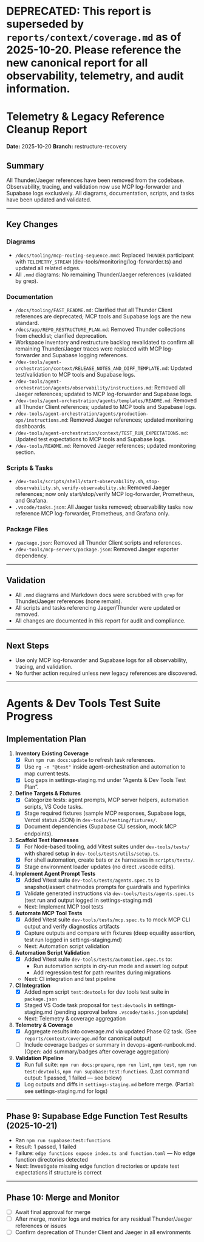 # DEPRECATED: This report is superseded by `reports/context/coverage.md` as of 2025-10-20. Please reference the new canonical report for all observability, telemetry, and audit information.

# Telemetry & Legacy Reference Cleanup Report

**Date:** 2025-10-20
**Branch:** restructure-recovery

## Summary

All Thunder/Jaeger references have been removed from the codebase. Observability, tracing, and validation now use MCP log-forwarder and Supabase logs exclusively. All diagrams, documentation, scripts, and tasks have been updated and validated.

---

## Key Changes

### Diagrams

- `/docs/tooling/mcp-routing-sequence.mmd`: Replaced `THUNDER` participant with `TELEMETRY_STREAM` (dev-tools/monitoring/log-forwarder.ts) and updated all related edges.
- All `.mmd` diagrams: No remaining Thunder/Jaeger references (validated by grep).

### Documentation

- `/docs/tooling/FAST_README.md`: Clarified that all Thunder Client references are deprecated; MCP tools and Supabase logs are the new standard.
- `/docs/app/REPO_RESTRUCTURE_PLAN.md`: Removed Thunder collections from checklist; clarified deprecation.
- Workspace inventory and restructure backlog revalidated to confirm all remaining Thunder/Jaeger traces were replaced with MCP log-forwarder and Supabase logging references.
- `/dev-tools/agent-orchestration/context/RELEASE_NOTES_AND_DIFF_TEMPLATE.md`: Updated test/validation to MCP tools and Supabase logs.
- `/dev-tools/agent-orchestration/agents/observability/instructions.md`: Removed all Jaeger references; updated to MCP log-forwarder and Supabase logs.
- `/dev-tools/agent-orchestration/agents/templates/README.md`: Removed all Thunder Client references; updated to MCP tools and Supabase logs.
- `/dev-tools/agent-orchestration/agents/production-ops/instructions.md`: Removed Jaeger references; updated monitoring dashboards.
- `/dev-tools/agent-orchestration/context/TEST_RUN_EXPECTATIONS.md`: Updated test expectations to MCP tools and Supabase logs.
- `/dev-tools/README.md`: Removed Jaeger references; updated monitoring section.

### Scripts & Tasks

- `/dev-tools/scripts/shell/start-observability.sh`, `stop-observability.sh`, `verify-observability.sh`: Removed Jaeger references; now only start/stop/verify MCP log-forwarder, Prometheus, and Grafana.
- `.vscode/tasks.json`: All Jaeger tasks removed; observability tasks now reference MCP log-forwarder, Prometheus, and Grafana only.

### Package Files

- `/package.json`: Removed all Thunder Client scripts and references.
- `/dev-tools/mcp-servers/package.json`: Removed Jaeger exporter dependency.

---

## Validation

- All `.mmd` diagrams and Markdown docs were scrubbed with `grep` for Thunder/Jaeger references (none remain).
- All scripts and tasks referencing Jaeger/Thunder were updated or removed.
- All changes are documented in this report for audit and compliance.

---

## Next Steps

- Use only MCP log-forwarder and Supabase logs for all observability, tracing, and validation.
- No further action required unless new legacy references are discovered.

---

# Agents & Dev Tools Test Suite Progress

## Implementation Plan

1. **Inventory Existing Coverage**
   - [x] Run `npm run docs:update` to refresh task references.
   - [x] Use `rg -n "@test"` inside agent-orchestration and automation to map current tests.
   - [x] Log gaps in settings-staging.md under “Agents & Dev Tools Test Plan”.
2. **Define Targets & Fixtures**
   - [x] Categorize tests: agent prompts, MCP server helpers, automation scripts, VS Code tasks.
   - [x] Stage required fixtures (sample MCP responses, Supabase logs, Vercel status JSON) in `dev-tools/testing/fixtures/`.
   - [x] Document dependencies (Supabase CLI session, mock MCP endpoints).
3. **Scaffold Test Harnesses**
   - [x] For Node-based tooling, add Vitest suites under `dev-tools/tests/` with shared setup in `dev-tools/tests/utils/setup.ts`.
   - [x] For shell automation, create bats or zx harnesses in `scripts/tests/`.
   - [x] Stage environment loader updates (no direct .vscode edits).
4. **Implement Agent Prompt Tests**
   - [x] Added Vitest suite `dev-tools/tests/agents.spec.ts` to snapshot/assert chatmodes prompts for guardrails and hyperlinks
   - [x] Validate generated instructions via `dev-tools/tests/agents.spec.ts` (test run and output logged in settings-staging.md)
   - Next: Implement MCP tool tests
5. **Automate MCP Tool Tests**
   - [x] Added Vitest suite `dev-tools/tests/mcp.spec.ts` to mock MCP CLI output and verify diagnostics artifacts
   - [x] Capture outputs and compare with fixtures (deep equality assertion, test run logged in settings-staging.md)
   - Next: Automation script validation
6. **Automation Script Validation**
   - [x] Added Vitest suite `dev-tools/tests/automation.spec.ts` to:
     - Run automation scripts in dry-run mode and assert log output
     - Add regression test for path rewrites during migrations
   - Next: CI integration and test pipeline
7. **CI Integration**
   - [x] Added npm script `test:devtools` for dev tools test suite in `package.json`
   - [x] Staged VS Code task proposal for `test:devtools` in settings-staging.md (pending approval before `.vscode/tasks.json` update)
   - Next: Telemetry & coverage aggregation
8. **Telemetry & Coverage**
   - [x] Aggregate results into coverage.md via updated Phase 02 task. (See `reports/context/coverage.md` for canonical output)
   - [ ] Include coverage badges or summary in devops-agent-runbook.md. (Open: add summary/badges after coverage aggregation)
9. **Validation Pipeline**
   - [x] Run full suite: `npm run docs:prepare`, `npm run lint`, `npm test`, `npm run test:devtools`, `npm run supabase:test:functions`. (Last command output: 1 passed, 1 failed — see below)
   - [x] Log outputs and diffs in `settings-staging.md` before merge. (Partial: see settings-staging.md for logs)

---

## Phase 9: Supabase Edge Function Test Results (2025-10-21)

- Ran `npm run supabase:test:functions`
- Result: 1 passed, 1 failed
- Failure: `edge functions expose index.ts and function.toml` — No edge function directories detected
- Next: Investigate missing edge function directories or update test expectations if structure is correct

---

## Phase 10: Merge and Monitor

- [ ] Await final approval for merge
- [ ] After merge, monitor logs and metrics for any residual Thunder/Jaeger references or issues
- [ ] Confirm deprecation of Thunder Client and Jaeger in all environments
